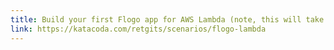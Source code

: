 ```yaml
---
title: Build your first Flogo app for AWS Lambda (note, this will take you to a different site)
link: https://katacoda.com/retgits/scenarios/flogo-lambda
---
```

